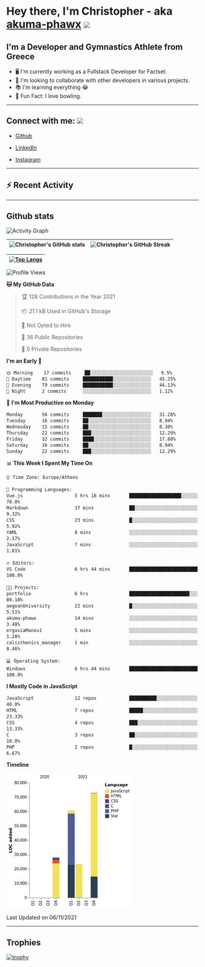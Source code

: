 # Hey there, I'm Christopher - aka [akuma-phawx](https://github.com/akuma-phawx) <img src = "https://raw.githubusercontent.com/MartinHeinz/MartinHeinz/master/wave.gif" width = 50px>

## I'm a Developer and Gymnastics Athlete from Greece

- 🖥️ I'm currently working as a Fullstack Developer for Factset.
- 🤲 I'm looking to collaborate with other developers in various projects.
- 📚 I'm learning everything 😂
- 🎳 Fun Fact: I love bowling.

---

## Connect with me: <img src='https://raw.githubusercontent.com/ShahriarShafin/ShahriarShafin/main/Assets/handshake.gif' width="100px">

- [Github](https://github.com/akuma-phawx)

- [LinkedIn](https://www.linkedin.com/in/christopher-vradis-3b9a68151/)

- [Instagram](https://www.instagram.com/chris.vrd_sw/)

---

## ⚡ Recent Activity

<!--START_SECTION:activity-->
<!--END_SECTION:activity-->

---

## Github stats

![Activity Graph](https://activity-graph.herokuapp.com/graph?username=akuma-phawx&theme=dracula)

| ![Christopher's GitHub stats](https://github-readme-stats.vercel.app/api?username=akuma-phawx&show_icons=true&theme=dracula) | ![Christopher's GitHub Streak](https://github-readme-streak-stats.herokuapp.com/?user=akuma-phawx&theme=dracula) |
| ---------------------------------------------------------------------------------------------------------------------------- | ---------------------------------------------------------------------------------------------------------------- |

| [![Top Langs](https://github-readme-stats.vercel.app/api/top-langs/?username=akuma-phawx&show_icons=true&theme=radical)](https://github.com/akuma-phawx/github-readme-stats) |
| ---------------------------------------------------------------------------------------------------------------------------------------------------------------------------- |

<!--START_SECTION:waka-->
![Profile Views](http://img.shields.io/badge/Profile%20Views-1-blue)

**🐱 My GitHub Data** 

> 🏆 128 Contributions in the Year 2021
 > 
> 📦 21.1 kB Used in GitHub's Storage 
 > 
> 🚫 Not Opted to Hire
 > 
> 📜 36 Public Repositories 
 > 
> 🔑 0 Private Repositories  
 > 
**I'm an Early 🐤** 

```text
🌞 Morning    17 commits     ██░░░░░░░░░░░░░░░░░░░░░░░   9.5% 
🌆 Daytime    81 commits     ███████████░░░░░░░░░░░░░░   45.25% 
🌃 Evening    79 commits     ███████████░░░░░░░░░░░░░░   44.13% 
🌙 Night      2 commits      ░░░░░░░░░░░░░░░░░░░░░░░░░   1.12%

```
📅 **I'm Most Productive on Monday** 

```text
Monday       56 commits     ███████░░░░░░░░░░░░░░░░░░   31.28% 
Tuesday      16 commits     ██░░░░░░░░░░░░░░░░░░░░░░░   8.94% 
Wednesday    15 commits     ██░░░░░░░░░░░░░░░░░░░░░░░   8.38% 
Thursday     22 commits     ███░░░░░░░░░░░░░░░░░░░░░░   12.29% 
Friday       32 commits     ████░░░░░░░░░░░░░░░░░░░░░   17.88% 
Saturday     16 commits     ██░░░░░░░░░░░░░░░░░░░░░░░   8.94% 
Sunday       22 commits     ███░░░░░░░░░░░░░░░░░░░░░░   12.29%

```


📊 **This Week I Spent My Time On** 

```text
⌚︎ Time Zone: Europe/Athens

💬 Programming Languages: 
Vue.js                   5 hrs 18 mins       ███████████████████░░░░░░   78.8% 
Markdown                 37 mins             ██░░░░░░░░░░░░░░░░░░░░░░░   9.32% 
CSS                      23 mins             █░░░░░░░░░░░░░░░░░░░░░░░░   5.92% 
YAML                     8 mins              ░░░░░░░░░░░░░░░░░░░░░░░░░   2.17% 
JavaScript               7 mins              ░░░░░░░░░░░░░░░░░░░░░░░░░   1.81%

🔥 Editors: 
VS Code                  6 hrs 44 mins       █████████████████████████   100.0%

🐱‍💻 Projects: 
portfolio                6 hrs               ██████████████████████░░░   89.18% 
aegeanUniversity         22 mins             █░░░░░░░░░░░░░░░░░░░░░░░░   5.51% 
akuma-phawx              14 mins             ░░░░░░░░░░░░░░░░░░░░░░░░░   3.48% 
ergasiaManou1            5 mins              ░░░░░░░░░░░░░░░░░░░░░░░░░   1.28% 
calisthenics_manager     1 min               ░░░░░░░░░░░░░░░░░░░░░░░░░   0.46%

💻 Operating System: 
Windows                  6 hrs 44 mins       █████████████████████████   100.0%

```

**I Mostly Code in JavaScript** 

```text
JavaScript               12 repos            ██████████░░░░░░░░░░░░░░░   40.0% 
HTML                     7 repos             █████░░░░░░░░░░░░░░░░░░░░   23.33% 
CSS                      4 repos             ███░░░░░░░░░░░░░░░░░░░░░░   13.33% 
C                        3 repos             ██░░░░░░░░░░░░░░░░░░░░░░░   10.0% 
PHP                      2 repos             █░░░░░░░░░░░░░░░░░░░░░░░░   6.67%

```


**Timeline**

![Chart not found](https://raw.githubusercontent.com/akuma-phawx/akuma-phawx/main/charts/bar_graph.png) 


 Last Updated on 06/11/2021
<!--END_SECTION:waka-->

---

## Trophies

[![trophy](https://github-profile-trophy.vercel.app/?username=akuma-phawx&theme=onedark)](https://github.com/ryo-ma/github-profile-trophy)
